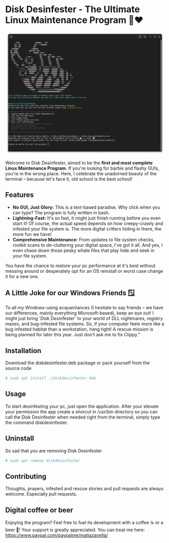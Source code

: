 # Disk Desinfester - The Ultimate Linux Maintenance Program 🐧❤️

![Screenshot](preview.png)

Welcome to Disk Desinfester, aimed to be the **first and most complete Linux Maintenance Program**. If you're looking for barbie and flashy GUIs, you're in the wrong place. Here, I celebrate the unadorned beauty of the terminal – because let's face it, old school is the best school!


## Features

- **No GUI, Just Glory:** This is a text-based paradise. Why click when you can type? The program is fully written in bash.
- **Lightning-Fast:** It's so fast, it might just finish running before you even start it! Of course, the actual speed depends on how creepy-crawly and infested your file system is. The more digital critters hiding in there, the more fun we have!
- **Comprehensive Maintenance:** From updates to file system checks, rootkit scans to de-cluttering your digital space, I've got it all. And yes, I even chase down those pesky whale files that play hide and seek in your file system.

You have the chance to restore your pc performance at it's best without messing around or desperately opt for an OS reinstall or worst case change it for a new one.


## A Little Joke for our Windows Friends 🪟

To all my Windows-using acquaintances (I hesitate to say friends – we have our differences, mainly everything Microsoft-based), keep an eye out! I might just bring 'Disk Desinfester' to your world of DLL nightmares, registry mazes, and bug-infested file systems. So, if your computer feels more like a bug infested habitat than a workstation, hang tight! A rescue mission is being planned for later this year. Just don't ask me to fix Clippy."


## Installation

Download the diskdesinfester.deb package or pack yourself from the source code

```bash
# sudo apt install ./diskdesinfester.deb
```

## Usage

To start desinfesting your pc, just open the application. After your elevate your permission the app create a shorcut in /usr/bin directory so you can call the Disk Desinfester when needed right from the terminal, simply type the command diskdesinfester.

## Uninstall

So sad that you are removing Disk Desinfester

```bash
# sudo apt remove diskdesinfester
```

## Contributing

Thoughts, prayers, infested and rescue stories and pull requests are always welcome. Especially pull requests.


## Digital coffee or beer

Enjoying the program? Feel free to fuel its development with a coffee ☕ or a beer 🍺! Your support is greatly appreciated. You can treat me here: https://www.paypal.com/paypalme/matiazanella/
